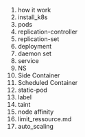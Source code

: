 1. how it work
2. install_k8s
3. pods
4. replication-controller
5. replication-set
6. deployment
7. daemon set
8. service
9. NS
10. Side Container
11. Scheduled Container
12. static-pod
13. label
14. taint
15. node affinity
16. limit_ressource.md
17. auto_scaling 
